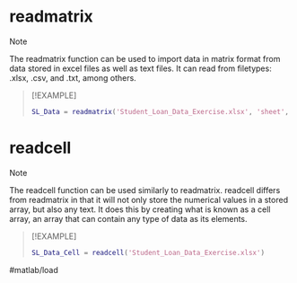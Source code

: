 # readmatrix
> [!NOTE]
> The readmatrix function can be used to import data in matrix format from data stored in excel files as well as text files. It can read from filetypes: .xlsx, .csv, and .txt, among others.

> [!EXAMPLE]
> ```matlab
> SL_Data = readmatrix('Student_Loan_Data_Exercise.xlsx', 'sheet', 'sheet1')
> ```

# readcell
> [!NOTE] 
> The readcell function can be used similarly to readmatrix. readcell differs from readmatrix in that it will not only store the numerical values in a stored array, but also any text. It does this by creating what is known as a cell array, an array that can contain any type of data as its elements.

> [!EXAMPLE]
> ```matlab
> SL_Data_Cell = readcell('Student_Loan_Data_Exercise.xlsx')
> ```


#matlab/load
